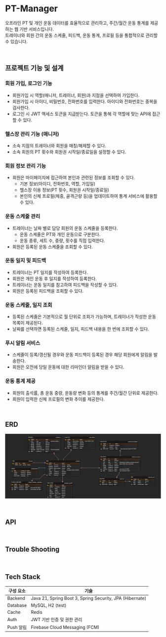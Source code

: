 # PT-Manager
오프라인 PT 및 개인 운동 데이터를 효율적으로 관리하고, 주간/월간 운동 통계를 제공하는 웹 기반 서비스입니다.  
트레이너와 회원 간의 운동 스케줄, 피드백, 운동 통계, 프로필 등을 통합적으로 관리할 수 있습니다.

<br>

## 프로젝트 기능 및 설계

### 회원 가입, 로그인 기능
- 회원가입 시 역할(매니저, 트레이너, 회원)과 지점을 선택하여 가입한다. 
- 회원가입 시 아이디, 비밀번호, 전화번호를 입력한다. 아이디와 전화번호는 중복을 검사한다.
- 로그인 시 JWT 액세스 토큰을 지급받는다. 토큰을 통해 각 역할에 맞는 API에 접근할 수 있다.

### 헬스장 관리 기능 (매니저)
- 소속 지점의 트레이너와 회원을 매칭/해제할 수 있다.
- 소속 회원의 PT 횟수와 회원권 시작일/종료일을 설정할 수 있다.

### 회원 정보 관리 기능
- 회원은 마이페이지에 접근하여 본인과 관련된 정보를 조회할 수 있다.
  - 기본 정보(아이디, 전화번호, 역할, 가입일)
  - 헬스장 이용 정보(PT 횟수, 회원권 시작일/종료일)
  - 본인의 신체 프로필(체중, 골격근량 등)을 업데이트하여 통계 서비스에 활용할 수 있다.

### 운동 스케줄 관리
- 트레이너는 날짜 별로 담당 회원의 운동 스케줄을 등록한다.
	- 운동 스케줄은 PT와 개인 운동으로 구분한다.
	- 운동 종류, 세트 수, 중량, 횟수를 직접 입력한다.
- 회원은 등록된 운동 스케줄을 조회할 수 있다.
	
### 운동 일지 및 피드백
- 트레이너는 PT 일지를 작성하여 등록한다.
- 회원은 개인 운동 후 일지를 작성하여 등록한다.
- 트레이너는 운동 일지를 참고하여 피드백을 작성할 수 있다.
- 회원은 등록된 피드백을 조회할 수 있다.

### 운동 스케줄, 일지 조회
- 등록된 스케줄은 기본적으로 월 단위로 조회가 가능하며, 트레이너가 작성한 운동 목록이 제공된다.
- 날짜를 선택하면 등록된 스케줄, 일지, 피드백 내용을 한 번에 조회할 수 있다.
	
### 푸시 알림 서비스
- 스케줄이 등록/갱신될 경우와 운동 피드백이 등록된 경우 해당 회원에게 알림을 발송한다.
- 회원은 오전에 당일 운동에 대한 리마인더 알림을 받을 수 있다.

### 운동 통계 제공
- 회원의 출석률, 총 운동 중량, 운동량 변화 등의 통계를 주간/월간 단위로 제공한다.
- 회원이 입력한 신체 프로필의 변화 추이를 제공한다.

<br>

## ERD
![ERD](/docs/assets/erd.png)

<br>

## API

<br>

## Trouble Shooting

<br>

## Tech Stack
|구성 요소|	기술|
|---|---|
|Backend|Java 21, Spring Boot 3, Spring Security, JPA (Hibernate)|
|Database|MySQL, H2 (test)|
|Cache|Redis|
|Auth|JWT 기반 인증 및 권한 관리|
|Push 알림|Firebase Cloud Messaging (FCM)|